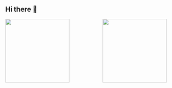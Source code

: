 ## Hi there 👋
<div style="display: flex; justify-content: space-between;">
  <a href="https://github.com/Salai-Kowshikan/github-readme-stats">
    <img height="200" align="center" src="https://github-readme-stats-nine-fawn-75.vercel.app/api?username=Salai-Kowshikan&show=reviews,prs_merged,prs_merged_percentage&show_icons=true&theme=midnight-purple&hide_border=true&rank_icon=github&custom_title=Beep-Boop" />
  </a>
  <a href="https://github.com/Salai-Kowshikan/github-readme-stats">
    <img height="200" align="center" src="https://github-readme-stats-nine-fawn-75.vercel.app/api/top-langs/?username=Salai-Kowshikan&show_icons=true&theme=midnight-purple&hide_border=true&layout=donut-vertical" />
  </a>
</div>

<!--
**Salai-Kowshikan/Salai-Kowshikan** is a ✨ _special_ ✨ repository because its `README.md` (this file) appears on your GitHub profile.

Here are some ideas to get you started:

- 🔭 I’m currently working on ...
- 🌱 I’m currently learning ...
- 👯 I’m looking to collaborate on ...
- 🤔 I’m looking for help with ...
- 💬 Ask me about ...
- 📫 How to reach me: ...
- 😄 Pronouns: ...
- ⚡ Fun fact: ...
-->
